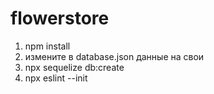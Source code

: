 # flowerstore


1. npm install
2. измените в database.json данные на свои
3. npx sequelize db:create
4. npx eslint --init
